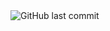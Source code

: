 <img alt="GitHub last commit" src="https://img.shields.io/github/last-commit/Stepanov-Sergey/yart1.8">
